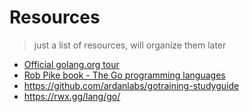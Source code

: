 # Resources
> just a list of resources, will organize them later

- [Official golang.org tour](https://tour.golang.org/)
- [Rob Pike book - The Go programming languages](https://learning.oreilly.com/library/view/the-go-programming/9780134190570/)
- https://github.com/ardanlabs/gotraining-studyguide
- https://rwx.gg/lang/go/
